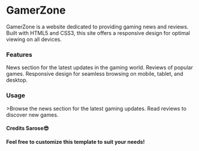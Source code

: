 # GamerZone
<p>GamerZone is a website dedicated to providing gaming news and reviews. Built with HTML5 and CSS3, this site offers a responsive design for optimal viewing on all devices.</p>

<h3>Features</h3>
News section for the latest updates in the gaming world.
Reviews of popular games.
Responsive design for seamless browsing on mobile, tablet, and desktop.

<h3>Usage</h3>
>Browse the news section for the latest gaming updates.
Read reviews to discover new games.

<h4>Credits
  Sarose😎
</h4>


<h4>Feel free to customize this template to suit your needs!</h4

